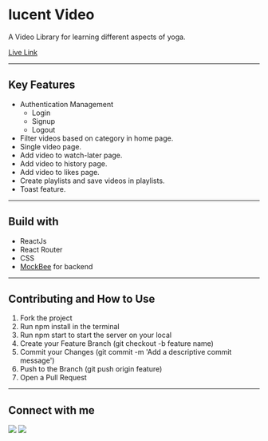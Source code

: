 # lucent Video

A Video Library for learning different aspects of yoga.

[Live Link](https://ym-video-lib-dev.netlify.app/)

---

## Key Features

- Authentication Management
  - Login
  - Signup
  - Logout
- Filter videos based on category in home page.
- Single video page.
- Add video to watch-later page.
- Add video to history page.
- Add video to likes page.
- Create playlists and save videos in playlists.
- Toast feature.

---

## Build with

- ReactJs
- React Router
- CSS
- [MockBee](https://mockbee.netlify.app/) for backend

---

## Contributing and How to Use

1. Fork the project
2. Run npm install in the terminal
3. Run npm start to start the server on your local
4. Create your Feature Branch (git checkout -b feature name)
5. Commit your Changes (git commit -m 'Add a descriptive commit message')
6. Push to the Branch (git push origin feature)
7. Open a Pull Request

---

## Connect with me

<a href="https://twitter.com/yaswanthtweets"><img src="https://img.shields.io/badge/Twitter-1DA1F2?style=for-the-badge&logo=twitter&logoColor=white"/></a>
<a href="https://www.linkedin.com/in/yaswanthmyneni"><img src="https://img.shields.io/badge/LinkedIn-0077B5?style=for-the-badge&logo=linkedin&logoColor=white"/></a>

